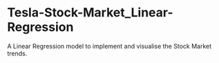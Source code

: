 # Tesla-Stock-Market_Linear-Regression
A Linear Regression model to implement and visualise the Stock Market trends.
